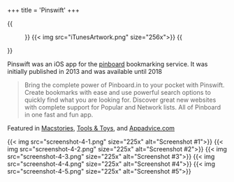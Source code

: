 +++
title = 'Pinswift'
+++

{{<figure caption="App Icon">}}
    {{< img src="iTunesArtwork.png" size="256x">}}
{{</figure>}}

Pinswift was an iOS app for the [pinboard](https://pinboard.in/) bookmarking service. It was initially published in 2013 and was available until 2018

> Bring the complete power of Pinboard.in to your pocket with Pinswift. Create bookmarks with ease and use powerful search options to quickly find what you are looking for. Discover great new websites with complete support for Popular and Network lists. All of Pinboard in one fast and fun app.

Featured in [Macstories](https://www.macstories.net/reviews/pinswift-a-powerful-pinboard-client-for-ios-7/), [Tools & Toys](http://toolsandtoys.net/pinswift-for-ios/), and [Appadvice.com](https://appadvice.com/review/quickadvice-pinswift)

{{< img src="screenshot-4-1.png" size="225x" alt="Screenshot #1">}}
{{< img src="screenshot-4-2.png" size="225x" alt="Screenshot #2">}}
{{< img src="screenshot-4-3.png" size="225x" alt="Screenshot #3">}}
{{< img src="screenshot-4-4.png" size="225x" alt="Screenshot #4">}}
{{< img src="screenshot-4-5.png" size="225x" alt="Screenshot #5">}}
